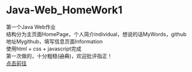 # Java-Web_HomeWork1
第一个Java Web作业<br>
结构分为主页面HomePage，个人简介individual，想说的话MyWords，github地址Mygithub，填写信息页面Information<br>
使用html + css + javascript完成<br>
第一次做的，十分粗糙(~~迫真~~)，欢迎批评指正！<br>
[点击前往](HomePage.html)
